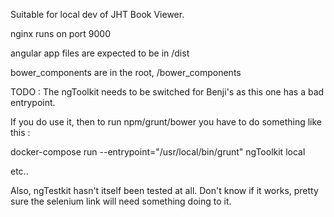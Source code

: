 Suitable for local dev of JHT Book Viewer.

nginx runs on port 9000

angular app files are expected to be in /dist

bower_components are in the root, /bower_components

TODO : The ngToolkit needs to be switched for Benji's as this one has a bad entrypoint.

If you do use it, then to run npm/grunt/bower you have to do something like this :

docker-compose run --entrypoint="/usr/local/bin/grunt" ngToolkit local

etc..

Also, ngTestkit hasn't itself been tested at all. Don't know if it works, pretty sure the selenium link will need something doing to it.
